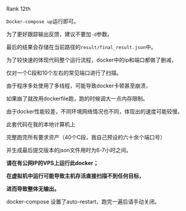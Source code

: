 Rank 12th



`Docker-compose up`运行即可。

为了更好跟踪输出反馈，建议不要加`-d`参数。

最后的结果会存储在当前路径的`result/final_result.json`中。



为了较快速的体现代码整个运行流程，docker中的ip和端口都做了删减，

仅对一个C段和10个左右的常见端口进行了扫描。

由于程序多处使用了多线程，可能导致docker卡顿甚至崩溃，

如果崩了就改用dockerfile跑，跑的时候调大一点内存限制。



由于docker性能较差，不同环境网络情况也不同，体现出的速度可能较慢。

此套代码在我的本地计算机上

完整跑完所有要求资产（40个C段，我自己预设的六十余个端口号）

并生成最后提交版本的json文件用时为6-7小时之间。



**请在有公网IP的VPS上运行此docker；**

**在虚拟机中运行可能导致主机存活直接扫描不到任何目标，**

**进而导致整体无输出。**



docker-compose 设置了auto-restart，跑完一遍后请手动关闭。
